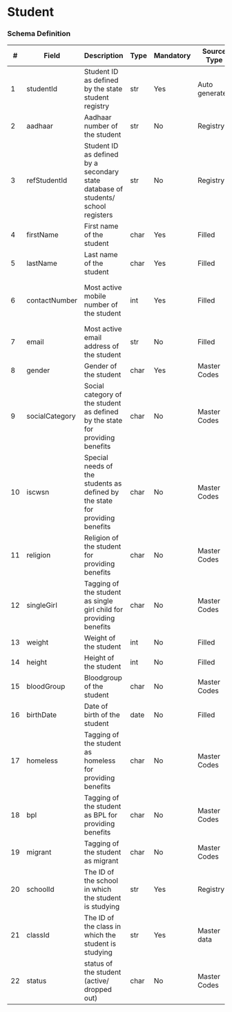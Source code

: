 Student
===

### Schema Definition

|**#**|**Field**|**Description**|**Type**|**Mandatory**|**Source Type**|**Source overview**|**Comments**|
|---------|---------|--------|--------|--------|--------|--------|---------------|
|1|studentId|Student ID as defined by the state student registry|str|Yes|Auto generated|-||
|2|aadhaar|Aadhaar number of the student|str|No|Registry|||
|3|refStudentId|Student ID as defined by a secondary state database of students/ school registers|str|No|Registry|Brownfield student registry||
|4|firstName|First name of the student|char|Yes|Filled|-||
|5|lastName|Last name of the student|char|Yes|Filled|-||
|6|contactNumber|Most active mobile number of the student|int|Yes|Filled|-|Many students have phones of their own|
|7|email|Most active email address of the student|str|No|Filled|-||
|8|gender|Gender of the student|char|Yes|Master Codes|Gender codes||
|9|socialCategory|Social category of the student as defined by the state for providing benefits|char|No|Master Codes|Category codes||
|10|iscwsn|Special needs of the students as defined by the state for providing benefits|char|No|Master Codes|CWSN codes||
|11|religion|Religion of the student for providing benefits|char|No|Master Codes|Religion codes||
|12|singleGirl|Tagging of the student as single girl child for providing benefits|char|No|Master Codes|Y/N codes||
|13|weight|Weight of the student|int|No|Filled|-||
|14|height|Height of the student|int|No|Filled|-||
|15|bloodGroup|Bloodgroup of the student|char|No|Master Codes|Y/N codes||
|16|birthDate|Date of birth of the student|date|No|Filled|-||
|17|homeless|Tagging of the student as homeless for providing benefits|char|No|Master Codes|Y/N codes||
|18|bpl|Tagging of the student as BPL for providing benefits|char|No|Master Codes|Y/N codes||
|19|migrant|Tagging of the student as migrant |char|No|Master Codes|Y/N codes||
|20|schoolId|The ID of the school in which the student is studying|str|Yes|Registry|School registry||
|21|classId|The ID of the class in which the student is studying |str|Yes|Master data|-|Classid is a class-section combination|
|22|status|status of the student (active/ dropped out)|char|No|Master Codes|Status codes||
